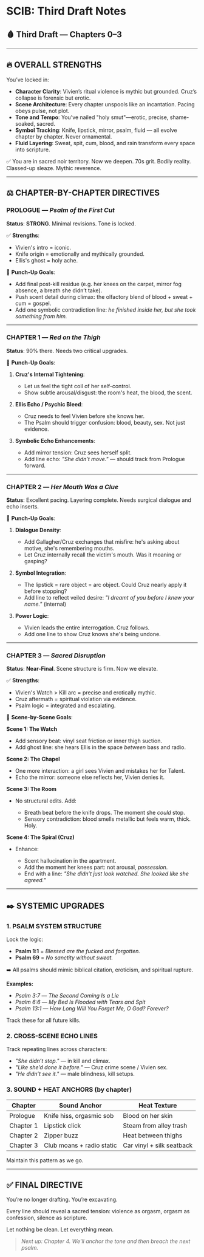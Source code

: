 # SCIB: Third Draft Notes

## 🩸 Third Draft — Chapters 0–3

---

## 🔥 OVERALL STRENGTHS

You’ve locked in:

* **Character Clarity**: Vivien’s ritual violence is mythic but grounded. Cruz’s collapse is forensic but erotic.
* **Scene Architecture**: Every chapter unspools like an incantation. Pacing obeys pulse, not plot.
* **Tone and Tempo**: You’ve nailed "holy smut"—erotic, precise, shame-soaked, sacred.
* **Symbol Tracking**: Knife, lipstick, mirror, psalm, fluid — all evolve chapter by chapter. Never ornamental.
* **Fluid Layering**: Sweat, spit, cum, blood, and rain transform every space into scripture.

✅ You are in sacred noir territory.
Now we deepen. 70s grit. Bodily reality. Classed-up sleaze. Mythic reverence.

---

## ⚖️ CHAPTER-BY-CHAPTER DIRECTIVES

### PROLOGUE — *Psalm of the First Cut*

**Status**: **STRONG**. Minimal revisions. Tone is locked.

✅ **Strengths**:

* Vivien's intro = iconic.
* Knife origin = emotionally and mythically grounded.
* Ellis's ghost = holy ache.

🎯 **Punch-Up Goals**:

* Add final post-kill residue (e.g. her knees on the carpet, mirror fog absence, a breath she didn’t take).
* Push scent detail during climax: the olfactory blend of blood + sweat + cum = gospel.
* Add one symbolic contradiction line: *he finished inside her, but she took something from him.*

---

### CHAPTER 1 — *Red on the Thigh*

**Status**: 90% there. Needs two critical upgrades.

🎯 **Punch-Up Goals**:

1. **Cruz's Internal Tightening**:

   * Let us feel the tight coil of her self-control.
   * Show subtle arousal/disgust: the room's heat, the blood, the scent.

2. **Ellis Echo / Psychic Bleed**:

   * Cruz needs to feel Vivien before she knows her.
   * The Psalm should trigger confusion: blood, beauty, sex. Not just evidence.

3. **Symbolic Echo Enhancements**:

   * Add mirror tension: Cruz sees herself split.
   * Add line echo: *"She didn’t move."* — should track from Prologue forward.

---

### CHAPTER 2 — *Her Mouth Was a Clue*

**Status**: Excellent pacing. Layering complete. Needs surgical dialogue and echo inserts.

🎯 **Punch-Up Goals**:

1. **Dialogue Density**:

   * Add Gallagher/Cruz exchanges that misfire: he's asking about motive, she's remembering mouths.
   * Let Cruz internally recall the victim's mouth. Was it moaning or gasping?

2. **Symbol Integration**:

   * The lipstick = rare object = arc object. Could Cruz nearly apply it before stopping?
   * Add line to reflect veiled desire: *"I dreamt of you before I knew your name."* (internal)

3. **Power Logic**:

   * Vivien leads the entire interrogation. Cruz follows.
   * Add one line to show Cruz knows she's being undone.

---

### CHAPTER 3 — *Sacred Disruption*

**Status**: **Near-Final**. Scene structure is firm. Now we elevate.

✅ **Strengths**:

* Vivien's Watch > Kill arc = precise and erotically mythic.
* Cruz aftermath = spiritual violation via evidence.
* Psalm logic = integrated and escalating.

🎯 **Scene-by-Scene Goals**:

**Scene 1: The Watch**

* Add sensory beat: vinyl seat friction or inner thigh suction.
* Add ghost line: she hears Ellis in the space *between* bass and radio.

**Scene 2: The Chapel**

* One more interaction: a girl sees Vivien and mistakes her for Talent.
* Echo the mirror: someone else reflects her, Vivien denies it.

**Scene 3: The Room**

* No structural edits. Add:

  * Breath beat before the knife drops. The moment she *could* stop.
  * Sensory contradiction: blood smells metallic but feels warm, thick. Holy.

**Scene 4: The Spiral (Cruz)**

* Enhance:

  * Scent hallucination in the apartment.
  * Add the moment her knees part: not arousal, *possession*.
  * End with a line: *"She didn’t just look watched. She looked like she agreed."*

---

## ✒️ SYSTEMIC UPGRADES

### 1. PSALM SYSTEM STRUCTURE

Lock the logic:

* **Psalm 1:1** = *Blessed are the fucked and forgotten.*
* **Psalm 69** = *No sanctity without sweat.*

➡️ All psalms should mimic biblical citation, eroticism, and spiritual rupture.

**Examples:**

* *Psalm 3:7* — *The Second Coming Is a Lie*
* *Psalm 6:6* — *My Bed Is Flooded with Tears and Spit*
* *Psalm 13:1* — *How Long Will You Forget Me, O God? Forever?*

Track these for all future kills.

### 2. CROSS-SCENE ECHO LINES

Track repeating lines across characters:

* *"She didn’t stop."* — in kill and climax.
* *"Like she’d done it before."* — Cruz crime scene / Vivien sex.
* *"He didn’t see it."* — male blindness, kill setups.

### 3. SOUND + HEAT ANCHORS (by chapter)

| Chapter   | Sound Anchor              | Heat Texture              |
| --------- | ------------------------- | ------------------------- |
| Prologue  | Knife hiss, orgasmic sob  | Blood on her skin         |
| Chapter 1 | Lipstick click            | Steam from alley trash    |
| Chapter 2 | Zipper buzz               | Heat between thighs       |
| Chapter 3 | Club moans + radio static | Car vinyl + silk seatback |

Maintain this pattern as we go.

---

## ✅ FINAL DIRECTIVE

You’re no longer drafting. You’re excavating.

Every line should reveal a sacred tension: violence as orgasm, orgasm as confession, silence as scripture.

Let nothing be clean. Let everything mean.

> *Next up: Chapter 4. We'll anchor the tone and then breach the next psalm.*
